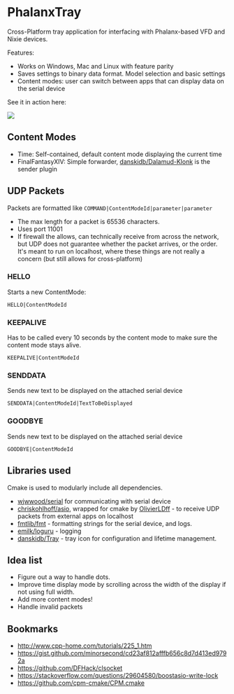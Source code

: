 # PhalanxTray
Cross-Platform tray application for interfacing with Phalanx-based VFD and Nixie devices.

Features:
- Works on Windows, Mac and Linux with feature parity
- Saves settings to binary data format. Model selection and basic settings
- Content modes: user can switch between apps that can display data on the serial device

See it in action here:

[![](https://res.cloudinary.com/marcomontalbano/image/upload/v1647561020/video_to_markdown/images/video--a7d67cbef50c048a257de8aa0d997dca-c05b58ac6eb4c4700831b2b3070cd403.jpg)](https://i.imgur.com/aV1rzAj.mp4 "")

## Content Modes
- Time: Self-contained, default content mode displaying the current time
- FinalFantasyXIV: Simple forwarder, [danskidb/Dalamud-Klonk](https://github.com/danskidb/Dalamud-Klonk) is the sender plugin

## UDP Packets
Packets are formatted like `COMMAND|ContentModeId|parameter|parameter`

- The max length for a packet is 65536 characters.
- Uses port 11001
- If firewall the allows, can technically receive from across the network, but UDP does not guarantee whether the packet arrives, or the order. It's meant to run on localhost, where these things are not really a concern (but still allows for cross-platform)

### HELLO
Starts a new ContentMode:
```
HELLO|ContentModeId
```

### KEEPALIVE
Has to be called every 10 seconds by the content mode to make sure the content mode stays alive.
```
KEEPALIVE|ContentModeId
```

### SENDDATA
Sends new text to be displayed on the attached serial device 
```
SENDDATA|ContentModeId|TextToBeDisplayed
```

### GOODBYE
Sends new text to be displayed on the attached serial device 
```
GOODBYE|ContentModeId
```

## Libraries used
Cmake is used to modularly include all dependencies.
- [wjwwood/serial](https://github.com/wjwwood/serial) for communicating with serial device
- [chriskohlhoff/asio](https://github.com/chriskohlhoff/asio), wrapped for cmake by [OlivierLDff](https://github.com/OlivierLDff/asio.cmake) - to receive UDP packets from external apps on localhost
- [fmtlib/fmt](https://github.com/fmtlib/fmt) - formatting strings for the serial device, and logs.
- [emilk/loguru](https://github.com/emilk/loguru) - logging
- [danskidb/Tray](https://github.com/danskidb/Tray) - tray icon for configuration and lifetime management.

## Idea list
- Figure out a way to handle dots.
- Improve time display mode by scrolling across the width of the display if not using full width.
- Add more content modes!
- Handle invalid packets

## Bookmarks
- http://www.cpp-home.com/tutorials/225_1.htm
- https://gist.github.com/minorsecond/cd23af812afffb656c8d7d413ed9792a 
- https://github.com/DFHack/clsocket
- https://stackoverflow.com/questions/29604580/boostasio-write-lock
- https://github.com/cpm-cmake/CPM.cmake